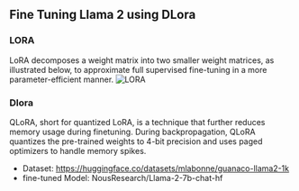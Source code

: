 ## Fine Tuning Llama 2 using DLora
### LORA
LoRA decomposes a weight matrix into two smaller weight matrices, as illustrated below, to approximate full supervised fine-tuning in a more parameter-efficient manner.
![LORA](https://lightningaidev.wpengine.com/wp-content/uploads/2023/10/lora-expimage7.png)
### Dlora
QLoRA, short for quantized LoRA, is a technique that further reduces memory usage during finetuning. During backpropagation, QLoRA quantizes the pre-trained weights to 4-bit precision and uses paged optimizers to handle memory spikes.

* Dataset:
https://huggingface.co/datasets/mlabonne/guanaco-llama2-1k
* fine-tuned Model:
NousResearch/Llama-2-7b-chat-hf

